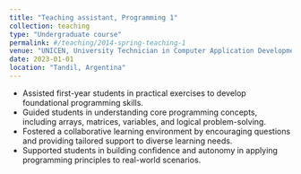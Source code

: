 ```yaml
---
title: "Teaching assistant, Programming 1"
collection: teaching
type: "Undergraduate course"
permalink: #/teaching/2014-spring-teaching-1
venue: "UNICEN, University Technician in Computer Application Development"
date: 2023-01-01
location: "Tandil, Argentina"
---
```




* Assisted first-year students in practical exercises to develop foundational programming skills.
* Guided students in understanding core programming concepts, including arrays, matrices, variables, and logical problem-solving.
* Fostered a collaborative learning environment by encouraging questions and providing tailored support to diverse learning needs.
* Supported students in building confidence and autonomy in applying programming principles to real-world scenarios.
